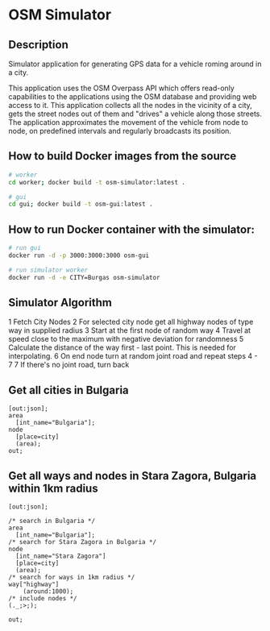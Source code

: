 # OSM Simulator

## Description

Simulator application for generating GPS data for a vehicle roming around in a city.

This application uses the OSM Overpass API which offers read-only capabilities to the applications using the OSM database and providing web access to it. This application collects all the nodes in the vicinity of a city, gets the street nodes out of them and "drives" a vehicle along those streets. The application approximates the movement of the vehicle from node to node, on predefined intervals and regularly broadcasts its position.

##  How to build Docker images from the source

```bash
# worker
cd worker; docker build -t osm-simulator:latest .

# gui
cd gui; docker build -t osm-gui:latest .
```

## How to run Docker container with the simulator:

```bash
# run gui
docker run -d -p 3000:3000:3000 osm-gui

# run simulator worker
docker run -d -e CITY=Burgas osm-simulator
```

## Simulator Algorithm

1 Fetch City Nodes
2 For selected city node get all highway nodes of type way in supplied radius
3 Start at the first node of random way
4 Travel at speed close to the maximum with negative deviation for randomness
5 Calculate the distance of the way first - last point. This is needed for interpolating.
6 On end node turn at random joint road and repeat steps 4 - 7
7 If there's no joint road, turn back

## Get all cities in Bulgaria
```
[out:json];
area
  [int_name="Bulgaria"];
node
  [place=city]
  (area);
out;
```

## Get all ways and nodes in Stara Zagora, Bulgaria within 1km radius
```
[out:json];

/* search in Bulgaria */
area
  [int_name="Bulgaria"];
/* search for Stara Zagora in Bulgaria */
node
  [int_name="Stara Zagora"]
  [place=city]
  (area);
/* search for ways in 1km radius */
way["highway"]
    (around:1000);
/* include nodes */
(._;>;);

out;
```
